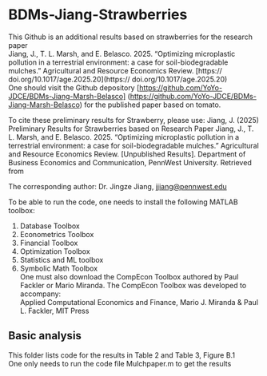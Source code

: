 # BDMs-Jiang-Strawberries
This Github is an additional results based on strawberries for the research paper <br />
Jiang, J., T. L. Marsh, and E. Belasco. 2025. “Optimizing microplastic pollution in a terrestrial environment: a case for soil-biodegradable mulches.” Agricultural and Resource Economics Review. [https:// doi.org/10.1017/age.2025.20](https:// doi.org/10.1017/age.2025.20) <br />
 One should visit the Github depository [https://github.com/YoYo-JDCE/BDMs-Jiang-Marsh-Belasco] (https://github.com/YoYo-JDCE/BDMs-Jiang-Marsh-Belasco) for the published paper based on tomato.

To cite these preliminary results for Strawberry, please use:
Jiang, J. (2025) Preliminary Results for Strawberries based on Research Paper Jiang, J., T. L. Marsh, and E. Belasco. 2025. “Optimizing microplastic pollution in a terrestrial environment: a case for soil-biodegradable mulches.” Agricultural and Resource Economics Review. [Unpublished Results]. Department of Business Economics and Communication, PennWest University. Retrieved from

The corresponding author: Dr. Jingze Jiang, jjiang@pennwest.edu

To be able to run the code, one needs to install the following MATLAB toolbox: <br />
1. Database Toolbox <br />
2. Econometrics Toolbox <br />
3. Financial Toolbox <br />
4. Optimization Toolbox <br />
5. Statistics and ML toolbox <br />
6. Symbolic Math Toolbox <br />
One must also download the CompEcon Toolbox authored by Paul Fackler or Mario Miranda. The CompEcon Toolbox was developed to accompany: <br />
Applied Computational Economics and Finance, Mario J. Miranda & Paul L. Fackler, MIT Press <br />

## Basic analysis
This folder lists code for the results in Table 2 and Table 3, Figure B.1 <br />
One only needs to run the code file Mulchpaper.m to get the results <br />
